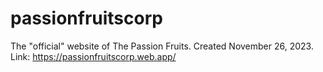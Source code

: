 # passionfruitscorp

The "official" website of The Passion Fruits.
Created November 26, 2023.
Link: https://passionfruitscorp.web.app/
